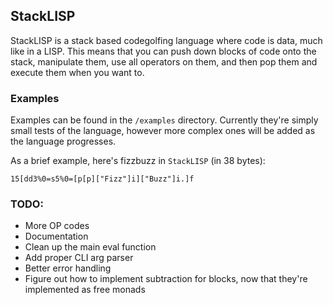 StackLISP
----
StackLISP is a stack based codegolfing language where code is data, much like in a LISP. This means that you can push down blocks of code onto the stack, manipulate them, use all operators on them, and then pop them and execute them when you want to. 

### Examples
Examples can be found in the `/examples` directory. Currently they're simply small tests of the language, however more complex ones will be added as the language progresses. 


As a brief example, here's fizzbuzz in `StackLISP` (in 38 bytes):
```
15[dd3%0=s5%0=[p[p]["Fizz"]i]["Buzz"]i.]f
```


### TODO:
* More OP codes
* Documentation
* Clean up the main eval function
* Add proper CLI arg parser
* Better error handling
* Figure out how to implement subtraction for blocks, now that they're implemented as free monads
